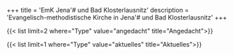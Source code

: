 +++
title = 'EmK Jena'# und Bad Klosterlausnitz'
description = 'Evangelisch-methodistische Kirche in Jena'# und Bad Klosterlausnitz'
+++

{{< list limit=2 where="Type" value="angedacht" title="Angedacht">}}

{{< list limit=1 where="Type" value="aktuelles" title="Aktuelles">}}